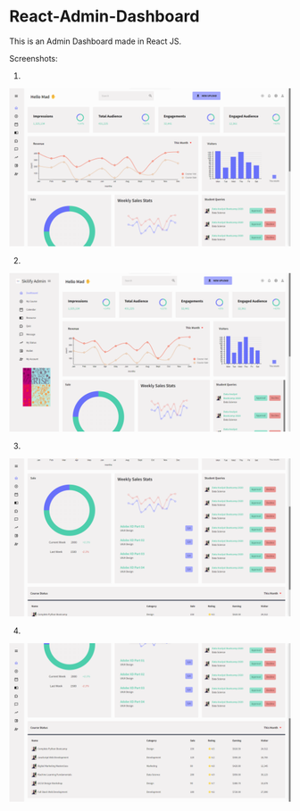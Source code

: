 # React-Admin-Dashboard


This is an Admin Dashboard made in React JS. 

Screenshots:

1.

![first](screenshots/one.png)

2.

![second](screenshots/two.png)

3.

![third](screenshots/three.png)

4.

![fourth](screenshots/four.png)
